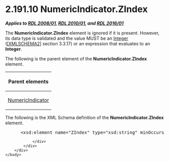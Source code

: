 <html dir="LTR" xmlns:mshelp="http://msdn.microsoft.com/mshelp" xmlns:ddue="http://ddue.schemas.microsoft.com/authoring/2003/5" xmlns:xlink="http://www.w3.org/1999/xlink" xmlns:tool="http://www.microsoft.com/tooltip">
    <head>
        <meta http-equiv="Content-Type" content="text/html; CHARSET=utf-8"></meta>
        <meta name="save" content="history"></meta>
        <title>2.191.10 NumericIndicator.ZIndex</title>
        <xml>
            <mshelp:toctitle title="2.191.10 NumericIndicator.ZIndex"></mshelp:toctitle>
            <mshelp:rltitle title="[MS-RDL]: NumericIndicator.ZIndex"></mshelp:rltitle>
            <mshelp:keyword index="A" term="99464afc-ddc7-4363-9230-5fd2e29f085f"></mshelp:keyword>
            <mshelp:attr name="DCSext.ContentType" value="open specification"></mshelp:attr>
            <mshelp:attr name="AssetID" value="99464afc-ddc7-4363-9230-5fd2e29f085f"></mshelp:attr>
            <mshelp:attr name="TopicType" value="kbRef"></mshelp:attr>
            <mshelp:attr name="DCSext.Title" value="[MS-RDL]: NumericIndicator.ZIndex" />
        </xml>
    </head>
    <body>
        <div id="header">
            <h1 class="heading">2.191.10 NumericIndicator.ZIndex</h1>
        </div>
        <div id="mainSection">
            <div id="mainBody">
                <div id="allHistory" class="saveHistory"></div>
                <div id="sectionSection0" class="section" name="collapseableSection">
                    

<p><b><i>Applies to </i></b><a href="1e855f94-4617-47e4-b89e-0856c6cb420f.html"><b><i>RDL 2008/01</i></b></a><b><i>,
</i></b><a href="3428e690-a348-4ec7-8a6a-8efb42d2cdee.html"><b><i>RDL 2010/01</i></b></a><b><i>,
and </i></b><a href="52ce3983-2bfc-4e72-9359-42aaf5fe4509.html"><b><i>RDL 2016/01</i></b></a></p>

<p>The <b>NumericIndicator.ZIndex</b> element is ignored if it
is present. However, its data type is validated and the value MUST be an <a href="176fbb59-c3e2-430c-b1bb-37fd15df813e.html">Integer</a> (<a href="https://go.microsoft.com/fwlink/?LinkId=90610">[XMLSCHEMA2]</a> section
3.3.17) or an expression that evaluates to an <b>Integer</b>.</p>

<p>The following is the parent element of the <b>NumericIndicator.ZIndex</b>
element.</p>

<table>
 <thead>
  <tr>
   <th>
   <p>Parent elements</p>
   </th>
  </tr>
 </thead>
 <tr>
  <td>
  <p><a href="c5c791ef-1846-44ce-98ee-458cb4611d5d.html">NumericIndicator</a></p>
  </td>
 </tr>
</table>

<p>The following is the XML Schema definition of the <b>NumericIndicator.ZIndex</b>
element.</p>

<dl>
<dd>
<div><pre> &lt;xsd:element name=&quot;ZIndex&quot; type=&quot;xsd:string&quot; minOccurs=&quot;0&quot; /&gt;
</pre></div>
</dd></dl>


                </div>
            </div>
        </div>
    </body>
</html>